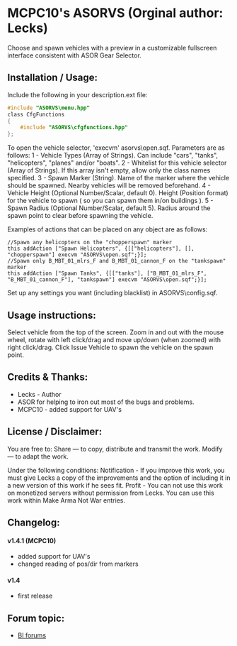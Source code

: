 # MCPC10's ASORVS (Orginal author: Lecks)
Choose and spawn vehicles with a preview in a customizable fullscreen interface consistent with ASOR Gear Selector.

## Installation / Usage:
Include the following in your description.ext file:
```c
#include "ASORVS\menu.hpp"
class CfgFunctions
{
	#include "ASORVS\cfgfunctions.hpp"
};
```

To open the vehicle selector, 'execvm' asorvs\open.sqf. Parameters are as follows:
1 - Vehicle Types (Array of Strings). Can include "cars", "tanks", "helicopters", "planes" and/or "boats".
2 - Whitelist for this vehicle selector (Array of Strings). If this array isn't empty, allow only the class names specified.
3 - Spawn Marker (String). Name of the marker where the vehicle should be spawned. Nearby vehicles will be removed beforehand.
4 - Vehicle Height (Optional Number/Scalar, default 0). Height (Position format) for the vehicle to spawn ( so you can spawn them in/on buildings ).
5 - Spawn Radius (Optional Number/Scalar, default 5). Radius around the spawn point to clear before spawning the vehicle.

Examples of actions that can be placed on any object are as follows:
```sqf
//Spawn any helicopters on the "chopperspawn" marker
this addAction ["Spawn Helicopters", {[["helicopters"], [], "chopperspawn"] execvm "ASORVS\open.sqf";}];
//Spawn only B_MBT_01_mlrs_F and B_MBT_01_cannon_F on the "tankspawn" marker
this addAction ["Spawn Tanks", {[["tanks"], ["B_MBT_01_mlrs_F", "B_MBT_01_cannon_F"], "tankspawn"] execvm "ASORVS\open.sqf";}];
```
Set up any settings you want (including blacklist) in ASORVS\config.sqf.

## Usage instructions:
Select vehicle from the top of the screen.
Zoom in and out with the mouse wheel, rotate with left click/drag and move up/down (when zoomed) with right click/drag.
Click Issue Vehicle to spawn the vehicle on the spawn point.


## Credits & Thanks:
- Lecks - Author
- ASOR for helping to iron out most of the bugs and problems.
- MCPC10 - added support for UAV's


## License / Disclaimer:
You are free to:
Share — to copy, distribute and transmit the work.
Modify — to adapt the work.

Under the following conditions:
Notification - If you improve this work, you must give Lecks a copy of the improvements and the option of including it in a new version of this work if he sees fit.
Profit - You can not use this work on monetized servers without permission from Lecks. You can use this work within Make Arma Not War entries.


## Changelog:
#### v1.4.1 (MCPC10)
- added support for UAV's
- changed reading of pos/dir from markers

#### v1.4
- first release


## Forum topic:
- [BI forums](http://forums.bistudio.com/showthread.php?188486-ASOR-Vehicle-Selector)
